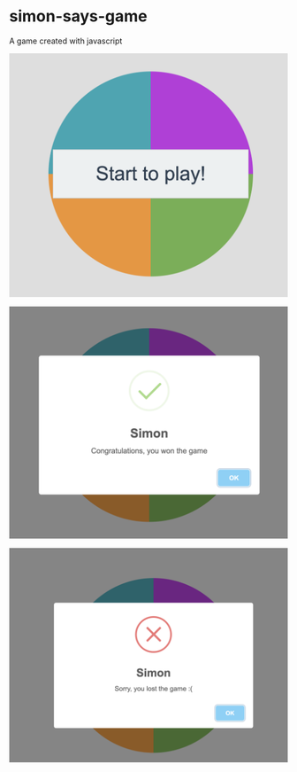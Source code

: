 # simon-says-game
A game created with javascript


![Screenshot](images/game.png)

![Screenshot](images/winner.png)

![Screenshot](images/loser.png)
